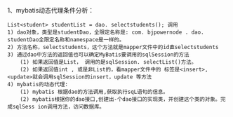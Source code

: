 1、mybatis动态代理条件分析：

    List<student> studentList = dao. selectstudents(); 调用
    1) dao对象，类型是studentDao，全限定名称是: com. bjpowernode . dao. studentDao全限定名称和namespace是一样的。
    2) 方法名称，selectstudents，这个方法就是mapper文件中的id直selectstudents
    3) 通过dao中方法的返回值也可以确定MyBatis要调用的sqlSession的方法
        (1) 如果返回值是List， 调用的是sqlSession. selectList()方法。
        (2) 如果返回值int , 或是非List的，看mapper文件中的 标签是<insert>,<update>就会调用sqlSession的insert，update 等方法
    4) mybatis的动态代理: 
        (1) mybatis 根据dao的方法调用,获取执行sqL语句的信息。
        (2) mybatis根据你的dao接口,创建出-个dao接口的实现类，并创建这个类的对象。完成sqlSess ion调用方法，访问数据库。